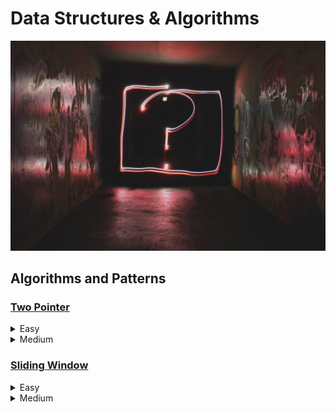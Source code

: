 # Data Structures & Algorithms

![image](/public/hero.jpg)

## Algorithms and Patterns
### [Two Pointer](src/Patterns/TwoPointers/into.ts)
<details>
    <summary>Easy</summary>
    <ul>    
        <li>Remove Duplicates (Sorted and Unsoreted)</li>
        <li>LinkedList Cycle</li>
        <li>LinkedList Cycle Length</li>
    </ul>
</details>
<details>
    <summary>Medium</summary>
    <ul>
        <li>Start Of LinkedList Cycle</li>
    </ul>
</details>

### [Sliding Window](src/Patterns/SlidingWindow/intro.ts)
<details>
    <summary>Easy</summary>
    <ul>
        <li>Buy Sell Stock</li>
        <li>Max Sum Subarray of Size K</li>
        <li>Smallest Subarray Sum</li>
    </ul>
</details>
<details>
    <summary>Medium</summary>
    <ul>
        <li>Longest Substring</li>
        <li>Longest Substring without repeating</li>
    </ul>
</details>